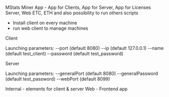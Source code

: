 MStats Miner App - App for Clients, App for Server, App for Licenses Server, Web
ETC, ETH and also possibility to run others scripts

- Install client on every machine
- run web client to manage machines



Client

Launching parameters:
--port <value> (default 8080)
--ip <value> (default 127.0.0.1)
--name <value> (default test_client)
--password <value> (default test_password)

Server

Launching parameters:
--generalPort <value> (default 8080)
--generalPassword <value> (default test_password)
--webPort <value> (default 8099)


Internal - elements for client & server
Web - Frontend app
